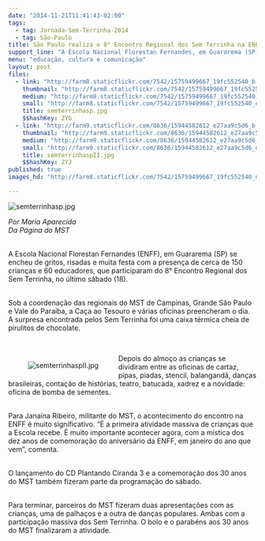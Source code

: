 ```yaml
---
date: "2014-11-21T11:41:43-02:00"
tags:
  - tag: Jornada-Sem-Terrinha-2014
  - tag: São-Paulo
title: São Paulo realiza o 8° Encontro Regional dos Sem Terrinha na ENFF
support_line: "A Escola Nacional Florestan Fernandes, em Guararema (SP) se encheu de gritos, risadas e muita festa com a presença de cerca de 150 crianças e 60 educadores."
menu: "educação, cultura e comunicação"
layout: post
files:
  - link: "http://farm8.staticflickr.com/7542/15759499667_19fc552540_b.jpg"
    thumbnail: "http://farm8.staticflickr.com/7542/15759499667_19fc552540_t.jpg"
    medium: "http://farm8.staticflickr.com/7542/15759499667_19fc552540_z.jpg"
    small: "http://farm8.staticflickr.com/7542/15759499667_19fc552540_n.jpg"
    title: semterrinhasp.jpg
    $$hashKey: 2YG
  - link: "http://farm9.staticflickr.com/8636/15944582612_e27aa9c5d6_b.jpg"
    thumbnail: "http://farm9.staticflickr.com/8636/15944582612_e27aa9c5d6_t.jpg"
    medium: "http://farm9.staticflickr.com/8636/15944582612_e27aa9c5d6_z.jpg"
    small: "http://farm9.staticflickr.com/8636/15944582612_e27aa9c5d6_n.jpg"
    title: semterrinhaspII.jpg
    $$hashKey: 2YJ
published: true
images_hd: "http://farm8.staticflickr.com/7542/15759499667_19fc552540_n.jpg"

---
```

<p><img alt="semterrinhasp.jpg" src="http://farm8.staticflickr.com/7542/15759499667_19fc552540_b.jpg" /></p>

<p><em>Por Maria Aparecida<br />
Da P&aacute;gina do MST</em></p>

<p><br />
A Escola Nacional Florestan Fernandes (ENFF), em Guararema (SP) se encheu de gritos, risadas e muita festa com a presen&ccedil;a de cerca de 150 crian&ccedil;as e 60 educadores, que participaram do 8&deg; Encontro Regional dos Sem Terrinha, no &uacute;ltimo s&aacute;bado (18).</p>

<p><br />
Sob a coordena&ccedil;&atilde;o das regionais do MST de Campinas, Grande S&atilde;o Paulo e Vale do Para&iacute;ba, a Ca&ccedil;a ao Tesouro e v&aacute;rias oficinas preencheram o dia. A surpresa encontrada pelos Sem Terrinha foi uma caixa t&eacute;rmica cheia de pirulitos de chocolate.&nbsp;</p>

<p>&nbsp;</p>

<figure class="image" style="float:left"><img alt="semterrinhaspII.jpg" src="http://farm9.staticflickr.com/8636/15944582612_e27aa9c5d6_b.jpg" />
<figcaption></figcaption>
</figure>

<p>Depois do almo&ccedil;o as crian&ccedil;as se dividiram entre as oficinas de cartaz, pipas, piadas, stencil, balangand&atilde;, dan&ccedil;as brasileiras, conta&ccedil;&atilde;o de hist&oacute;rias, teatro, batucada, xadrez e a novidade: oficina de bomba de sementes.</p>

<p><br />
Para Jana&iacute;na Ribeiro, militante do MST, o acontecimento do encontro na ENFF &eacute; muito significativo. &ldquo;&Eacute; a primeira atividade massiva de crian&ccedil;as que a Escola recebe. &Eacute; muito importante acontecer agora, com a m&iacute;stica dos dez anos de comemora&ccedil;&atilde;o do anivers&aacute;rio da ENFF, em janeiro do ano que vem&rdquo;, comenta.</p>

<p><br />
O lan&ccedil;amento do CD Plantando Ciranda 3 e a comemora&ccedil;&atilde;o dos 30 anos do MST tamb&eacute;m fizeram parte da programa&ccedil;&atilde;o do s&aacute;bado.&nbsp;</p>

<p><br />
Para terminar, parceiros do MST fizeram duas apresenta&ccedil;&otilde;es com as crian&ccedil;as, uma de palha&ccedil;os e a outra de dan&ccedil;as populares. Ambas com a participa&ccedil;&atilde;o massiva dos Sem Terrinha. O bolo e o parab&eacute;ns aos 30 anos do MST finalizaram a atividade.</p>
